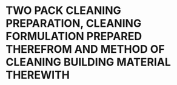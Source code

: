 # TWO PACK CLEANING PREPARATION, CLEANING FORMULATION PREPARED THEREFROM AND METHOD OF CLEANING BUILDING MATERIAL THEREWITH
